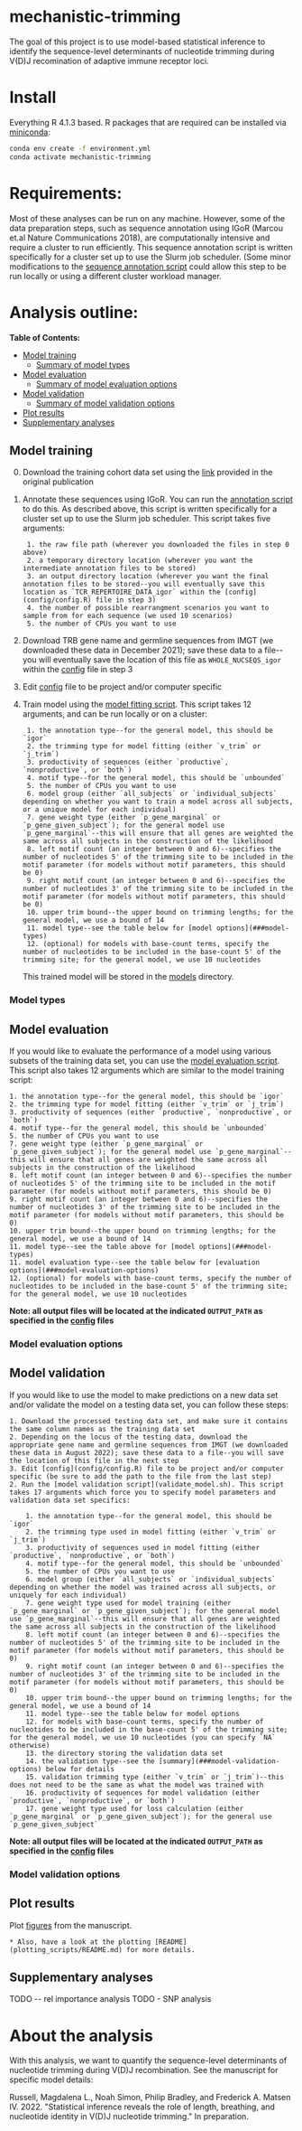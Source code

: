 # mechanistic-trimming 
The goal of this project is to use model-based statistical inference to identify the sequence-level determinants of nucleotide trimming during V(D)J recomination of adaptive immune receptor loci.

# Install
Everything R 4.1.3 based. R packages that are required can be installed via [miniconda](https://docs.conda.io/en/latest/miniconda.html): 

```bash 
conda env create -f environment.yml
conda activate mechanistic-trimming 
```

# Requirements: 
Most of these analyses can be run on any machine.
However, some of the data preparation steps, such as sequence annotation using IGoR (Marcou et.al Nature Communications 2018), are computationally intensive and require a cluster to run efficiently.
This sequence annotation script is written specifically for a cluster set up to use the Slurm job scheduler. 
(Some minor modifications to the [sequence annotation script](annotate_with_igor.sh) could allow this step to be run locally or using a different cluster workload manager. 

# Analysis outline: 

__Table of Contents:__

* [Model training](##model-training)
    * [Summary of model types](###model-types)
* [Model evaluation](##model-evaluation)
    * [Summary of model evaluation options](###model-evaluation-options)
* [Model validation](##model-validation)
    * [Summary of model validation options](###model-validation-options)
* [Plot results](##plot-results)
* [Supplementary analyses](##supplementary-analyses)

## Model training

0. Download the training cohort data set using the [link](https://doi.org/10.21417/B7001Z) provided in the original publication
1. Annotate these sequences using IGoR. You can run the [annotation script](annotate_with_igor.sh) to do this. As described above, this script is written specifically for a cluster set up to use the Slurm job scheduler. This script takes five arguments:

        1. the raw file path (wherever you downloaded the files in step 0 above)
        2. a temporary directory location (wherever you want the intermediate annotation files to be stored)
        3. an output directory location (wherever you want the final annotation files to be stored--you will eventually save this location as `TCR_REPERTOIRE_DATA_igor` within the [config](config/config.R) file in step 3)
        4. the number of possible rearrangment scenarios you want to sample from for each sequence (we used 10 scenarios)
        5. the number of CPUs you want to use

2. Download TRB gene name and germline sequences from IMGT (we downloaded these data in December 2021); save these data to a file--you will eventually save the location of this file as `WHOLE_NUCSEQS_igor` within the [config](config/config.R) file in step 3 
3. Edit [config](config/config.R) file to be project and/or computer specific
4. Train model using the [model fitting script](fit_model.sh). This script takes 12 arguments, and can be run locally or on a cluster: 

        1. the annotation type--for the general model, this should be `igor`
        2. the trimming type for model fitting (either `v_trim` or `j_trim`)
        3. productivity of sequences (either `productive`, `nonproductive`, or `both`)
        4. motif type--for the general model, this should be `unbounded`
        5. the number of CPUs you want to use
        6. model group (either `all_subjects` or `individual_subjects` depending on whether you want to train a model across all subjects, or a unique model for each individual)
        7. gene weight type (either `p_gene_marginal` or `p_gene_given_subject`); for the general model use `p_gene_marginal`--this will ensure that all genes are weighted the same across all subjects in the construction of the likelihood
        8. left motif count (an integer between 0 and 6)--specifies the number of nucleotides 5' of the trimming site to be included in the motif parameter (for models without motif parameters, this should be 0)
        9. right motif count (an integer between 0 and 6)--specifies the number of nucleotides 3' of the trimming site to be included in the motif parameter (for models without motif parameters, this should be 0)
        10. upper trim bound--the upper bound on trimming lengths; for the general model, we use a bound of 14
        11. model type--see the table below for [model options](###model-types)
        12. (optional) for models with base-count terms, specify the number of nucleotides to be included in the base-count 5' of the trimming site; for the general model, we use 10 nucleotides

    This trained model will be stored in the [models](models/) directory. 

### Model types

## Model evaluation

If you would like to evaluate the performance of a model using various subsets of the training data set, you can use the [model evaluation script](evaluate_model.sh). This script also takes 12 arguments which are similar to the model training script:

    1. the annotation type--for the general model, this should be `igor`
    2. the trimming type for model fitting (either `v_trim` or `j_trim`)
    3. productivity of sequences (either `productive`, `nonproductive`, or `both`)
    4. motif type--for the general model, this should be `unbounded`
    5. the number of CPUs you want to use
    7. gene weight type (either `p_gene_marginal` or `p_gene_given_subject`); for the general model use `p_gene_marginal`--this will ensure that all genes are weighted the same across all subjects in the construction of the likelihood
    8. left motif count (an integer between 0 and 6)--specifies the number of nucleotides 5' of the trimming site to be included in the motif parameter (for models without motif parameters, this should be 0)
    9. right motif count (an integer between 0 and 6)--specifies the number of nucleotides 3' of the trimming site to be included in the motif parameter (for models without motif parameters, this should be 0)
    10. upper trim bound--the upper bound on trimming lengths; for the general model, we use a bound of 14
    11. model type--see the table above for [model options](###model-types)
    11. model evaluation type--see the table below for [evaluation options](###model-evaluation-options)
    12. (optional) for models with base-count terms, specify the number of nucleotides to be included in the base-count 5' of the trimming site; for the general model, we use 10 nucleotides

**Note: all output files will be located at the indicated `OUTPUT_PATH` as specified in the [config](config) files**

### Model evaluation options

## Model validation

If you would like to use the model to make predictions on a new data set and/or validate the model on a testing data set, you can follow these steps:
    
    1. Download the processed testing data set, and make sure it contains the same column names as the training data set 
    2. Depending on the locus of the testing data, download the appropriate gene name and germline sequences from IMGT (we downloaded these data in August 2022); save these data to a file--you will save the location of this file in the next step
    3. Edit [config](config/config.R) file to be project and/or computer specific (be sure to add the path to the file from the last step)
    2. Run the [model validation script](validate_model.sh). This script takes 17 arguments which force you to specify model parameters and validation data set specifics:

        1. the annotation type--for the general model, this should be `igor`
        2. the trimming type used in model fitting (either `v_trim` or `j_trim`)
        3. productivity of sequences used in model fitting (either `productive`, `nonproductive`, or `both`)
        4. motif type--for the general model, this should be `unbounded`
        5. the number of CPUs you want to use
        6. model group (either `all_subjects` or `individual_subjects` depending on whether the model was trained across all subjects, or uniquely for each individual)
        7. gene weight type used for model training (either `p_gene_marginal` or `p_gene_given_subject`); for the general model use `p_gene_marginal`--this will ensure that all genes are weighted the same across all subjects in the construction of the likelihood
        8. left motif count (an integer between 0 and 6)--specifies the number of nucleotides 5' of the trimming site to be included in the motif parameter (for models without motif parameters, this should be 0)
        9. right motif count (an integer between 0 and 6)--specifies the number of nucleotides 3' of the trimming site to be included in the motif parameter (for models without motif parameters, this should be 0)
        10. upper trim bound--the upper bound on trimming lengths; for the general model, we use a bound of 14
        11. model type--see the table below for model options
        12. for models with base-count terms, specify the number of nucleotides to be included in the base-count 5' of the trimming site; for the general model, we use 10 nucleotides (you can specify `NA` otherwise)
        13. the directory storing the validation data set
        14. the validation type--see the [summary](###model-validation-options) below for details
        15. validation trimming type (either `v_trim` or `j_trim`)--this does not need to be the same as what the model was trained with
        16. productivity of sequences for model validation (either `productive`, `nonproductive`, or `both`)
        17. gene weight type used for loss calculation (either `p_gene_marginal` or `p_gene_given_subject`); for the general use `p_gene_given_subject`

**Note: all output files will be located at the indicated `OUTPUT_PATH` as specified in the [config](config) files**

### Model validation options

## Plot results

Plot [figures](plotting_scripts/final_plots) from the manuscript.

    * Also, have a look at the plotting [README](plotting_scripts/README.md) for more details.

## Supplementary analyses

TODO -- rel importance analysis
TODO - SNP analysis


# About the analysis

With this analysis, we want to quantify the sequence-level determinants of nucleotide trimming during V(D)J recombination.
See the manuscript for specific model details: 

Russell, Magdalena L., Noah Simon, Philip Bradley, and Frederick A. Matsen IV. 2022. "Statistical inference reveals the role of length, breathing, and nucleotide identity in V(D)J nucleotide trimming." In preparation.
